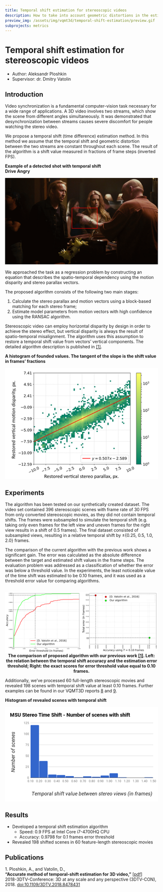```yaml
---
title: Temporal shift estimation for stereoscopic videos
description: How to take into account geometric distortions in the estimation of the temporal shift?
preview_img: /assets/img/vqmt3d/temporal-shift-estimation/preview.gif
subprojects: metrics
---
```


# Temporal shift estimation for stereoscopic videos

- Author: Aleksandr Ploshkin
- Supervisor: dr. Dmitry Vatolin


## Introduction

Video synchronization is a fundamental computer-vision task necessary for a wide range of applications. A 3D video involves two streams, which show the scene from different angles simultaneously. It was demonstrated that desynchronization between streams causes severe discomfort for people watching the stereo video.

We propose a temporal shift (time difference) estimation method. In this method we assume that the temporal shift and geometric distortion between the two streams are constant throughout each scene. The result of the algorithm is a shift value measured in fractions of frame steps (inverted FPS).

<p><b>Example of a detected shot with temporal shift<br>Drive Angry</b></p>
<div align="left" >
  <p><img src="/assets/img/vqmt3d/temporal-shift-estimation/drive_angry.gif"/></p>
</div>

We approached the task as a regression problem by constructing an equation that describes the spatio-temporal dependency using the motion disparity and stereo parallax vectors.

The proposed algorithm consists of the following two main stages:
1. Calculate the stereo parallax and motion vectors using a block-based matching for each stereo frame;
2. Estimate model parameters from motion vectors with high confidence using the RANSAC algorithm.

Stereoscopic video can employ horizontal disparity by design in order to achieve the stereo effect, but vertical disparity is always the result of spatio-temporal misalignment. The algorithm uses this assumption to restore a temporal shift value from vectors’ vertical components. The detailed algorithm description is published in [[1]](#1).

<p><b>A histogram of founded values. The tangent of the slope is the shift value in frames’ fractions</b></p>
<div align="left" >
  <p><img src="/assets/img/vqmt3d/temporal-shift-estimation/histogram.png"/></p>
</div>


## Experiments
The algorithm has been tested on our synthetically created dataset. The video set contained 396 stereoscopic scenes with frame rate of 30 FPS from only converted stereoscopic movies, as they did not contain temporal shifts. The frames were subsampled to simulate the temporal shift (e.g. taking only even frames for the left view and uneven frames for the right view results in a shift of 0.5 frames). The final dataset consisted of subsampled views, resulting in a relative temporal shift by ±{0.25, 0.5, 1.0, 2.0} frames.

The comparison of the current algorithm with the previous work shows a significant gain. The error was calculated as the absolute difference between the target and estimated shift values in the frame steps. The evaluation problem was addressed as a classification of whether the error was below a threshold value. In the experiments, the least noticeable value of the time shift was estimated to be 0.10 frames, and it was used as a threshold error value for comparing algorithms.


<style type="text/css">
#wrap {
   width:100%;
   margin:0 auto;
}
#left_col {
   float:left;
   width:50%;
}
#right_col {
   float:right;
   width:50%;
}
</style>

<div id="wrap">
    <div id="left_col">
        <p><img src="/assets/img/vqmt3d/temporal-shift-estimation/error.png" align="left"/></p>
    </div>
    <div id="right_col">
        <p><img src="/assets/img/vqmt3d/temporal-shift-estimation/accuracy.png" align="right"/></p>
    </div>
    <p><div style="text-align: center; clear: both;"><b>The comparison of proposed algorithm with our previous work <a href="#1">[1]</a>.  Left: the relation between the temporal shift accuracy and the estimation error threshold; Right: the exact scores for error threshold value equal to 0.10 frames.</b>
    </div></p>
</div>

Additionally, we’ve processed 60 full-length stereoscopic movies and revealed 198 scenes with temporal shift value at least 0.10 frames. Further examples can be found in our VQMT3D reports <a href="/stereo_quality/report8.html">8</a> and <a href="/stereo_quality/report9.html">9</a>.

<p><b>Histogram of revealed scenes with temporal shift</b></p>

<div align="left" >
  <p><img src="/assets/img/vqmt3d/temporal-shift-estimation/temporal_shift.png"/></p>
</div>


## Results

* Developed a temporal shift estimation algorithm
    * Speed: 0.9 FPS at Intel Core i7-4700HQ CPU
    * Accuracy: 0.9798 for 0.1 frames error threshold
* Revealed 198 shifted scenes in 60 feature-length stereoscopic movies

## Publications



<a id="1">1.</a> Ploshkin, A., and Vatolin, D.,<br>
<b>&ldquo;Accurate method of temporal-shift estimation for 3D video,&rdquo;</b> [<a href="https://istina.msu.ru/download/172728093/1iwpfY:OtcJLggCDeUg3b7-O1kM2U3McX8/">pdf</a>]<br>
2018-3DTV-Conference: 3D at any scale and any perspective (3DTV-CON),<br/>2018. <a href="https://doi.org/10.1109/3DTV.2018.8478431">doi:10.1109/3DTV.2018.8478431</a>
